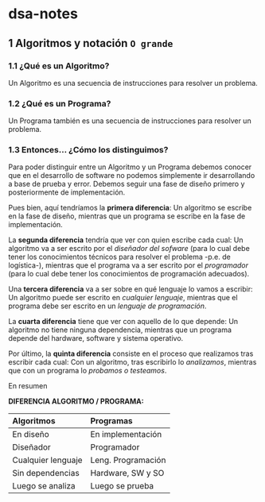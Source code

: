 # dsa-notes

## 1 Algoritmos y notación `O grande`

### 1.1 ¿Qué es un Algoritmo?

Un Algoritmo es una secuencia de instrucciones para resolver un problema.

### 1.2 ¿Qué es un Programa?

Un Programa también es una secuencia de instrucciones para resolver un problema.

### 1.3 Entonces... ¿Cómo los distinguimos?

Para poder distinguir entre un Algoritmo y un Programa debemos conocer que en el desarrollo de software no podemos simplemente ir desarrollando a base de prueba y error. Debemos seguir una fase de diseño primero y posteriormente de implementación.

Pues bien, aquí tendríamos la **primera diferencia**:
Un algoritmo se escribe en la fase de diseño, mientras que un programa se escribe en la fase de implementación.

La **segunda diferencia** tendría que ver con quien escribe cada cual:
Un algoritmo va a ser escrito por el _diseñador del sofware_ (para lo cual debe tener los conocimientos técnicos para resolver el problema -p.e. de logística-), mientras que el programa va a ser escrito por el _programador_ (para lo cual debe tener los conocimientos de programación adecuados).

Una **tercera diferencia** va a ser sobre en qué lenguaje lo vamos a escribir:
Un algoritmo puede ser escrito en _cualquier lenguaje_, mientras que el programa debe ser escrito en un _lenguaje de programación_.

La **cuarta diferencia** tiene que ver con aquello de lo que depende:
Un algoritmo no tiene ninguna dependencia, mientras que un programa depende del hardware, software y sistema operativo.

Por último, la **quinta diferencia** consiste en el proceso que realizamos tras escribir cada cual:
Con un algoritmo, tras escribirlo lo _analizamos_, mientras que con un programa lo _probamos o testeamos_.

En resumen

**DIFERENCIA ALGORITMO / PROGRAMA:**

| Algoritmos         | Programas          |
| :----------------- | :----------------- |
| En diseño          | En implementación  |
| Diseñador          | Programador        |
| Cualquier lenguaje | Leng. Programación |
| Sin dependencias   | Hardware, SW y SO  |
| Luego se analiza   | Luego se prueba    |
